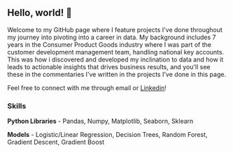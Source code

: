 ## Hello, world! 👋

Welcome to my GitHub page where I feature projects I've done throughout my journey into pivoting into a career in data. My background includes 7 years in the Consumer Product Goods industry where I was part of the customer development management team, handling national key accounts. This was how i discovered and developed my inclination to data and how it leads to actionable insights that drives business results, and you'll see these in the commentaries I've written in the projects I've done in this page.

Feel free to connect with me through email or [Linkedin](https://www.linkedin.com/mikeangelovelasco/)!

### Skills

**Python Libraries** - Pandas, Numpy, Matplotlib, Seaborn, Sklearn

**Models** - Logistic/Linear Regression, Decision Trees, Random Forest, Gradient Descent, Gradient Boost
